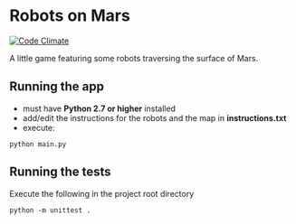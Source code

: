 # Robots on Mars

[![Code Climate](https://codeclimate.com/github/kadikraman/RobotsOnMars/badges/gpa.svg)](https://codeclimate.com/github/kadikraman/RobotsOnMars)

A little game featuring some robots traversing the surface of Mars.

## Running the app
- must have **Python 2.7 or higher** installed
- add/edit the instructions for the robots and the map in **instructions.txt**
- execute:
```
python main.py
```

## Running the tests
Execute the following in the project root directory
```
python -m unittest .
```
